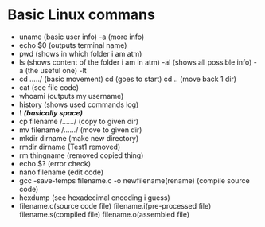 # Basic Linux commans
- uname (basic user info) -a (more info)
- echo $0 (outputs terminal name)
- pwd (shows in which folder i am atm)
- ls (shows content of the folder i am in atm) -al (shows all possible info) -a (the useful one) -lt
- cd ...../ (basic movement) cd (goes to start) cd .. (move back 1 dir)
- cat (see file code)
- whoami (outputs my username)
- history (shows used commands log)
- ***\ (basically space)***
- cp filename /....../ (copy to given dir)
- mv filename /....../ (move to given dir)
- mkdir dirname (make new directory)
- rmdir dirname (Test1 removed)
- rm thingname (removed copied thing)
- echo $? (error check)
- nano filename (edit code)
- gcc -save-temps filename.c -o newfilename(rename) (compile source code)
- hexdump (see hexadecimal encoding i guess)
- filename.c(source code file) filename.i(pre-processed file) filename.s(compiled file) filename.o(assembled file)
